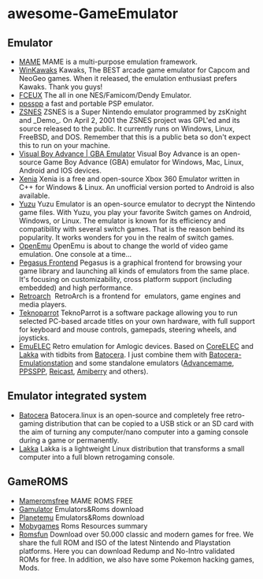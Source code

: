 # awesome-GameEmulator

## Emulator

* [MAME](https://www.mamedev.org/) MAME is a multi-purpose emulation framework.
* [WinKawaks](https://www.kawaks.org) Kawaks, The BEST arcade game emulator for Capcom and NeoGeo games. When it released, the emulation enthusiast prefers Kawaks. Thank you guys!
* [FCEUX](https://fceux.com) The all in one NES/Famicom/Dendy Emulator.
* [ppsspp](https://www.ppsspp.org) a fast and portable PSP emulator.
* [ZSNES](https://www.zsnes.com) ZSNES is a Super Nintendo emulator programmed by zsKnight and \_Demo\_. On April 2, 2001 the ZSNES project was GPL'ed and its source released to the public. It currently runs on Windows, Linux, FreeBSD, and DOS. Remember that this is a public beta so don't expect this to run on your machine.
* [Visual Boy Advance | GBA Emulator](https://visualboyadvance.org) Visual Boy Advance is an open-source Game Boy Advance (GBA) emulator for Windows, Mac, Linux, Android and IOS devices.
* [Xenia](https://xbox360emulator.com) Xenia is a free and open-source Xbox 360 Emulator written in C++ for Windows & Linux. An unofficial version ported to Android is also available.
* [Yuzu](https://emuyuzu.com) Yuzu Emulator is an open-source emulator to decrypt the Nintendo game files. With Yuzu, you play your favorite Switch games on Android, Windows, or Linux. The emulator is known for its efficiency and compatibility with several switch games. That is the reason behind its popularity. It works wonders for you in the realm of switch games.
* [OpenEmu](https://openemu.org) OpenEmu is about to change the world of video game emulation. One console at a time...
* [Pegasus Frontend](https://pegasus-frontend.org) Pegasus is a graphical frontend for browsing your game library and launching all kinds of emulators from the same place. It's focusing on customizability, cross platform support (including embedded) and high performance.
* [Retroarch](https://www.retroarch.com)  RetroArch is a frontend for  emulators, game engines and media players.
* [Teknoparrot](https://teknoparrot.com) TeknoParrot is a software package allowing you to run selected PC-based arcade titles on your own hardware, with full support for keyboard and mouse controls, gamepads, steering wheels, and joysticks.
* [EmuELEC](https://github.com/EmuELEC/EmuELEC) Retro emulation for Amlogic devices. Based on [CoreELEC](https://github.com/CoreELEC/CoreELEC) and [Lakka](https://github.com/libretro/Lakka-LibreELEC) with tidbits from [Batocera](https://github.com/batocera-linux/batocera.linux). I just combine them with [Batocera-Emulationstation](https://github.com/batocera-linux/batocera-emulationstation) and some standalone emulators ([Advancemame](https://github.com/amadvance/advancemame), [PPSSPP](https://github.com/hrydgard/ppsspp), [Reicast](https://github.com/reicast/reicast-emulator), [Amiberry](https://github.com/midwan/amiberry) and others).

## Emulator integrated system


* [Batocera](https://batocera.org) Batocera.linux is an open-source and completely free retro-gaming distribution that can be copied to a USB stick or an SD card with the aim of turning any computer/nano computer into a gaming console during a game or permanently.
* [Lakka](https://www.lakka.tv) Lakka is a lightweight Linux distribution that transforms a small computer into a full blown retrogaming console.

## GameROMS

* [Mameromsfree](http://www.mameromsfree.com) MAME ROMS FREE
* [Gamulator](https://www.gamulator.com) Emulators&Roms download
* [Planetemu](https://www.planetemu.net) Emulators&Roms download
* [Mobygames](https://www.mobygames.com) Roms Resources summary
* [Romsfun](https://romsfun.com) Download over 50.000 classic and modern games for free. We share the full ROM and ISO of the latest Nintendo and Playstation platforms. Here you can download Redump and No-Intro validated ROMs for free. In addition, we also have some Pokemon hacking games, Mods.
